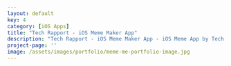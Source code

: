 ```yaml
---
layout: default
key: 4
category: [iOS Apps]
title: "Tech Rapport - iOS Meme Maker App"
description: "Tech Rapport - iOS Meme Maker App - iOS Meme App by Tech Rapport"
project-page: ''
image: /assets/images/portfolio/meme-me-portfolio-image.jpg
---
```

